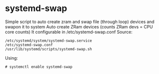# systemd-swap
Simple script to auto create zram and swap file (through loop) devices and swapon it to system
Auto create ZRam devices (counts ZRam devs = CPU core counts)
It configurable in /etc/systemd-swap.conf
Source:
```
/etc/systemd/system/systemd-swap.service
/etc/systemd-swap.conf
/usr/lib/systemd/scripts/systemd-swap.sh
```
Using:
```
# systemctl enable systemd-swap
```